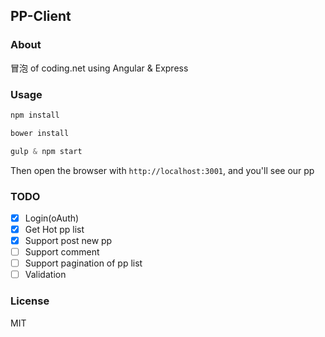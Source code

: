## PP-Client

### About

冒泡 of coding.net using Angular & Express

### Usage

```javascript
npm install

bower install

gulp & npm start
```

Then open the browser with `http://localhost:3001`, and you'll see our pp

### TODO

- [x] Login(oAuth)
- [x] Get Hot pp list
- [x] Support post new pp
- [ ] Support comment
- [ ] Support pagination of pp list
- [ ] Validation

### License

MIT